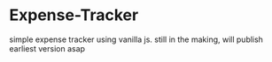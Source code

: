 # Expense-Tracker
simple expense tracker using vanilla js.
still in the making, will publish earliest version asap
